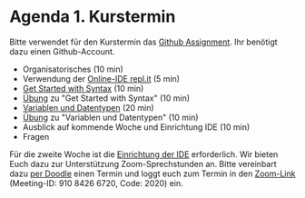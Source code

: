 # Agenda 1. Kurstermin

Bitte verwendet für den Kurstermin das [Github Assignment](https://classroom.github.com/a/eDXSZ89X). Ihr benötigt dazu einen Github-Account.

* Organisatorisches (10 min)
* Verwendung der [Online-IDE repl.it](https://repl.it) (5 min)
* [Get Started with Syntax](01_get_started_syntax.py) (10 min)
* [Übung](02_get_started_syntax_exercise.py) zu "Get Started with Syntax" (10 min)
* [Variablen und Datentypen](03_variables_datatypes.py) (20 min)
* [Übung](04_variables_datatypes_exercise.py) zu "Variablen und Datentypen" (10 min)
* Ausblick auf kommende Woche und Einrichtung IDE (10 min)
* Fragen 


Für die zweite Woche ist die [Einrichtung der IDE](../SetupIDE_Environment.md) erforderlich. Wir bieten Euch dazu zur Unterstützung Zoom-Sprechstunden an. Bitte vereinbart dazu [per Doodle](https://doodle.com/poll/7ubp8zdqabyq9rbm) einen Termin und loggt euch zum Termin in den [Zoom-Link]( https://zoom.us/j/91084266720?pwd=NVdmM3lpQVVwcVRiZmFwS1FDMFFlQT09) (Meeting-ID: 910 8426 6720, Code: 2020) ein.